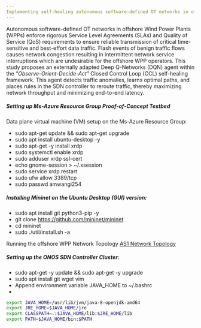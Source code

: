 ```yaml
---
Implementing self-healing autonomous software-defined OT networks in offshore wind power plants
---
```


Autonomous software-defined OT networks in offshore Wind Power Plants (WPPs) enforce rigorous Service Level Agreements (SLAs) and Quality of Service (QoS) requirements to ensure reliable transmission of critical time-sensitive and best-effort data traffic. 
Flash events of benign traffic flows causes network congestion resulting in intermittent network service interruptions which are undesirable for the offshore WPP operators. 
This study proposes an externally adapted Deep Q-Networks (DQN) agent within the _"Observe-Orient-Decide-Act"_ Closed Control Loop (CCL) self-healing framework. 
This agent detects traffic anomalies, learns optimal paths, and places rules in the SDN controller to reroute traffic, thereby maximizing network throughput and minimizing end-to-end latency.




##### Setting up Ms-Azure Resource Group Proof-of-Concept Testbed


Data plane virtual machine (VM) setup on the Ms-Azure Resource Group:
- sudo apt-get update && sudo apt-get upgrade
- sudo apt install ubuntu-desktop -y
- sudo apt-get -y install xrdp
- sudo systemctl enable xrdp
- sudo adduser xrdp ssl-cert
- echo gnome-session > ~/.xsession
- sudo service xrdp restart
- sudo ufw allow 3389/tcp
- sudo passwd amwangi254

##### Installing Mininet on the Ubuntu Desktop (GUI) version:
- sudo apt install git python3-pip -y
- git clone https://github.com/mininet/mininet
- cd mininet
- sudo ./util/install.sh -a

Running the offshore WPP Network Topology [AS1 Network Topology](https://github.com/PinaPhD/JP3/blob/main/DataPlane/dataplane.py)

##### Setting up the ONOS SDN Controller Cluster:
- sudo apt-get -y update && sudo apt-get -y upgrade
- sudo apt install git wget vim
- Append environment variable JAVA_HOME to ~/.bashrc
- 
```bash
export JAVA_HOME=/usr/lib/jvm/java-8-openjdk-amd64
export JRE_HOME=$JAVA_HOME/jre
export CLASSPATH=.:$JAVA_HOME/lib:$JRE_HOME/lib
export PATH=$JAVA_HOME/bin:$PATH


